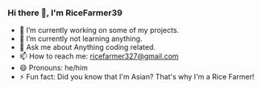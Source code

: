 ### Hi there 👋, I'm RiceFarmer39

- 🔭 I’m currently working on some of my projects.
- 🌱 I’m currently not learning anything.
- 💬 Ask me about Anything coding related.
- 📫 How to reach me: ricefarmer327@gmail.com
- 😄 Pronouns: he/him
- ⚡ Fun fact: Did you know that I'm Asian? That's why I'm a Rice Farmer!

